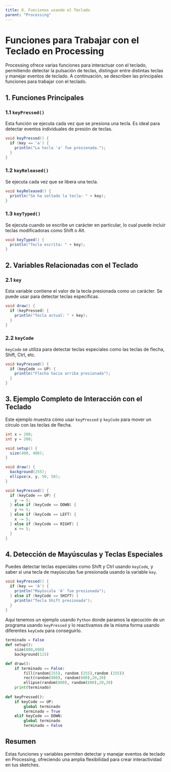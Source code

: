 ```yaml
---
title: 8. Funciones usando el Teclado
parent: "Processing"
---
```

# Funciones para Trabajar con el Teclado en Processing

Processing ofrece varias funciones para interactuar con el teclado, permitiendo detectar la pulsación de teclas, distinguir entre distintas teclas y manejar eventos de teclado. A continuación, se describen las principales funciones para trabajar con el teclado.

## 1. Funciones Principales

### 1.1 `keyPressed()`
Esta función se ejecuta cada vez que se presiona una tecla. Es ideal para detectar eventos individuales de presión de teclas.

```java
void keyPressed() {
  if (key == 'a') {
    println("La tecla 'a' fue presionada.");
  }
}
```

### 1.2 `keyReleased()`
Se ejecuta cada vez que se libera una tecla.

```java
void keyReleased() {
  println("Se ha soltado la tecla: " + key);
}
```

### 1.3 `keyTyped()`
Se ejecuta cuando se escribe un carácter en particular, lo cual puede incluir teclas modificadoras como Shift o Alt.

```java
void keyTyped() {
  println("Tecla escrita: " + key);
}
```

## 2. Variables Relacionadas con el Teclado

### 2.1 `key`
Esta variable contiene el valor de la tecla presionada como un carácter. Se puede usar para detectar teclas específicas.

```java
void draw() {
  if (keyPressed) {
    println("Tecla actual: " + key);
  }
}
```

### 2.2 `keyCode`
`keyCode` se utiliza para detectar teclas especiales como las teclas de flecha, Shift, Ctrl, etc.

```java
void keyPressed() {
  if (keyCode == UP) {
    println("Flecha hacia arriba presionada");
  }
}
```

## 3. Ejemplo Completo de Interacción con el Teclado

Este ejemplo muestra cómo usar `keyPressed` y `keyCode` para mover un círculo con las teclas de flecha.

```java
int x = 200;
int y = 200;

void setup() {
  size(400, 400);
}

void draw() {
  background(255);
  ellipse(x, y, 50, 50);
}

void keyPressed() {
  if (keyCode == UP) {
    y -= 5;
  } else if (keyCode == DOWN) {
    y += 5;
  } else if (keyCode == LEFT) {
    x -= 5;
  } else if (keyCode == RIGHT) {
    x += 5;
  }
}
```

## 4. Detección de Mayúsculas y Teclas Especiales

Puedes detectar teclas especiales como Shift y Ctrl usando `keyCode`, y saber si una tecla de mayúsculas fue presionada usando la variable `key`.

```java
void keyPressed() {
  if (key == 'A') {
    println("Mayúscula 'A' fue presionada");
  } else if (keyCode == SHIFT) {
    println("Tecla Shift presionada");
  }
}
```
Aqui tenemos un ejemplo usando `Python` donde paramos la ejecución de un programa usando `keyPressed` y lo reactivamos de la misma forma usando diferentes `keyCode` para conseguirlo.

```python
terminado = False
def setup():
    size(800,600)
    background(115)

def draw():
    if terminado == False:
        fill(random(255), random (255),random (255))
        rect(random(800), random(600),20,20)
        ellipse(random(800), random(600),20,20)
    print(terminado)
        
def keyPressed():
    if keyCode == UP:
        global terminado 
        terminado = True
    elif keyCode == DOWN:
        global terminado
        terminado = False
```

## Resumen

Estas funciones y variables permiten detectar y manejar eventos de teclado en Processing, ofreciendo una amplia flexibilidad para crear interactividad en tus sketches.
